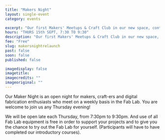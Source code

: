 ```yaml
---
title: "Makers Night"
layout: single-event
category: events

excerpt: "Our first Makers' Meetups & Craft Club in our new space, continuing each Thursday"
hours: "THURS 15th SEPT, 7:30 TO 9:30"
description: "Our first Makers' Meetups & Craft Club in our new space, continuing each Thursday"
fee: "Free"
slug: makersnightrelaunch
past: false
soon: false
published: false

imagedisplay: false
imagetitle:
imagecredits: ""
imageoriginal: ""
---
```


Our Maker Night is an open night for makers, craft-ers and digital fabrication enthusiasts who meet on a weekly basis in the Fab Lab. You are welcome to join us any Thursday evening!

We will be open late each Thursday, from 7:30pm to 9:30pm. And use of all Fab Lab equipment is free in order to support your projects and to give you the chance to try out the Fab Lab for yourself. (Participants will have to have completed our introductory courses).
